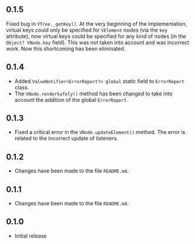 ## 0.1.5

Fixed bug in `VTree._getKey()`. At the very beginning of the implementation, virtual keys could only be specified for `VElement` nodes (via the `key` attribute), now virtual keys could be specified for any kind of nodes (in the `Object? VNode.key` field). This was not taken into account and was incorrect work. Now this shortcoming has been eliminated.


## 0.1.4

- Added `ValueNotifier<ErrorReport?> global` static field to `ErrorReport` class.
- The `VNode.renderSafely()` method has been changed to take into account the addition of the global `ErrorReport`.

## 0.1.3

- Fixed a critical error in the `VNode.updateElement()` method. The error is related to the incorrect update of listeners.

## 0.1.2

- Changes have been made to the file `README.md`.

## 0.1.1

- Changes have been made to the file `README.md`.

## 0.1.0

- Initial release